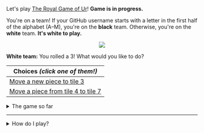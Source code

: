 Let's play
[The Royal Game of Ur](https://en.wikipedia.org/wiki/Royal_Game_of_Ur)!
**Game is in progress.**

You're on a team!
If your GitHub username starts with a letter in the first half of the alphabet
(A–M), you're on the **black** team.
Otherwise, you're on the **white** team.
**It's white to play.**

<p align="center"><img src="https://raw.githubusercontent.com/rossjrw/ur/play/games/current/board.62.svg"></p>

**White team:**
You rolled a 3!
What would you like to do?

| Choices *(click one of them!)* |
| --- |
  | [Move a new piece to tile 3](https://github.com/rossjrw/ur/issues/new?title=ur-move-3%400-0&amp;body=_Press+Submit%21+You+don%27t+need+to+edit+this+text+or+do+anything+else._%0D%0A%0D%0A_Be+aware+that+your+move+can+take+a+minute+or+two+to+process._) |
  | [Move a piece from tile 4 to tile 7](https://github.com/rossjrw/ur/issues/new?title=ur-move-3%404-0&amp;body=_Press+Submit%21+You+don%27t+need+to+edit+this+text+or+do+anything+else._%0D%0A%0D%0A_Be+aware+that+your+move+can+take+a+minute+or+two+to+process._) |

<details><summary>The game so far</summary>

| Game log |
| --- |
  | 2020-07-29 16:12:47 :white_circle: **[@rossjrw](https://github.com/rossjrw)** started a new game ([#58](https://github.com/rossjrw/ur/issues/58)) |
  | 2020-07-29 16:29:23 :white_circle: **[@rossjrw](https://github.com/rossjrw)** moved a white piece onto the board to position 1.  ([#59](https://github.com/rossjrw/ur/issues/59)) ([board](https://raw.githubusercontent.com/rossjrw/ur/2d37cb50493af17dbd53e95c8576fae74da6cd04/games/current/board.59.svg)) |
  | 2020-07-30 00:36:06 :black_circle: **[@rossjrw](https://github.com/rossjrw)** moved a black piece onto the board to position 1.  ([#61](https://github.com/rossjrw/ur/issues/61)) ([board](https://raw.githubusercontent.com/rossjrw/ur/c94119e3bfe870cfca139270cf87e70fd488fae1/games/current/board.61.svg)) |
  | 2020-07-30 00:37:08 :white_circle: **[@rossjrw](https://github.com/rossjrw)** moved a white piece from position 1 to position 4.  — claimed a rosette :rosette: ([#62](https://github.com/rossjrw/ur/issues/62)) |

</details>

-----

<details><summary>How do I play?</summary>

  The turn starts by rolling 4 binary dice, which is done automatically. That
  results in a number from 0 to 4. The current team gets to move one of their
  pieces by that many tiles.

  All of your pieces start on position 0 (the space just before tile 1). Your
  goal is to get all seven of them off the board by moving them onto position
  15 (the space just after tile 14). This is called "**ascending**" a piece.
  You also want to prevent your opponent from ascending their pieces.

  You will move your pieces along the tiles from tile 1 to tile 14. The tiles
  on your side of the board (tiles 1 through 4, 13, and 14) are safe — only your
  pieces can be there. However, the tiles in the middle (tiles 5 through 12)
  are unsafe — your opponent's pieces can also be here. If one team's piece
  lands on the same tile as another team's piece, the piece that was landed on
  is **captured**! It goes all the way back to position 0.

  If you land on a **rosette** (tiles 4, 8, and 14), your team gets to take
  another turn. Also, a piece that is on the rosette on tile 8 *cannot be
  captured*.

  Watch [Tom Scott play against Irving
  Finkel](https://www.youtube.com/watch?v=WZskjLq040I).

  -----

</details>
